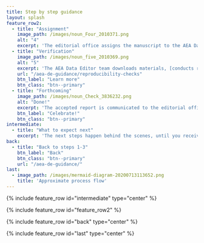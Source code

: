 ```yaml
---
title: Step by step guidance
layout: splash
feature_row2:
  - title: "Assignment"
    image_path: /images/noun_Four_2010371.png
    alt: "4"
    excerpt: 'The editorial office assigns the manuscript to the AEA Data Editor. '
  - title: "Verification"
    image_path: /images/noun_five_2010369.png
    alt: "5"
    excerpt: 'The AEA Data Editor team downloads materials, [conducts reproducibility checks](https://social-science-data-editors.github.io/guidance/Verification_guidance.html) , writes [report](https://github.com/AEADataEditor/replication-template/blob/master/REPLICATION.md). If changes need to be made, the report is communicated to the authors, who make changes and re-submit, until the replication package is accepted.'
    url: "/aea-de-guidance/reproducibility-checks"
    btn_label: "Learn more"
    btn_class: "btn--primary"
  - title: "Forthcoming"
    image_path: /images/noun_Check_3836232.png
    alt: "Done!"
    excerpt: 'The accepted report is communicated to the editorial office and the Editor of the journal. This starts the copy-editing process. Small changes can still be incorporated at this stage. Once completed, the manuscript and the data deposit are published together.'
    btn_label: "Celebrate!"
    btn_class: "btn--primary"
intermediate:
  - title: "What to expect next"
    excerpt: 'The next steps happen behind the scenes, until you receive the replication report:'
back:
  - title: "Back to steps 1-3"
    btn_label: "Back"
    btn_class: "btn--primary"
    url: "/aea-de-guidance/"
last:
  - image_path: /images/mermaid-diagram-20200713113652.png
    title: 'Approximate process flow'
---
```



{% include feature_row id="intermediate" type="center" %}

{% include feature_row id="feature_row2" %}

{% include feature_row id="back" type="center" %}

{% include feature_row id="last" type="center" %}




<!-- Icons by Michał Kamiński from the Noun Project Creative Commons License -->
